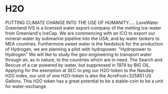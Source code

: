 # H2O
PUTTING CLIMATE CHANGE INTO THE USE OF HUMANITY.....
LoveWater Greenland IVS is a licensed water export-company of the melting ice-water from Greenland's IceCap.
We are commencing with an ICO to export our mineral-water by submarine pipeline into the USA; and by water tankers to MEA countries.
Furthermore sweet water is the feedstock for the production of Hydrogen, we are planning a pilot with hydropower. "Hydropower to Hydrogen"
We will like to study the geo-engineering to transport water through air, as in nature, to the countries which are in need.
The Search and Rescue of a car powered by water, but suppressed in 1974 by BIG OIL.
Applying for the exemption at SEC to peg our H2O-token to the Nasdaq-H2O index, our unit of one H2O-token is also the AcreFoot=325851 US Gallons.
This H2O token has a great potential to be a stable-coin to be a unit for water-exchange 
